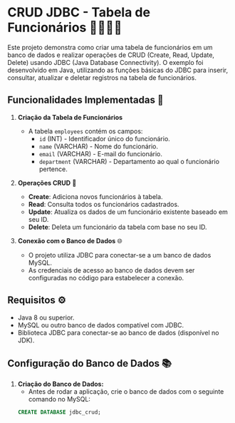 # CRUD JDBC - Tabela de Funcionários 👩‍💼👨‍💼

Este projeto demonstra como criar uma tabela de funcionários em um banco de dados e realizar operações de CRUD (Create, Read, Update, Delete) usando JDBC (Java Database Connectivity). O exemplo foi desenvolvido em Java, utilizando as funções básicas do JDBC para inserir, consultar, atualizar e deletar registros na tabela de funcionários.

## Funcionalidades Implementadas 🚀

1. **Criação da Tabela de Funcionários**
   - A tabela `employees` contém os campos:
     - `id` (INT) - Identificador único do funcionário.
     - `name` (VARCHAR) - Nome do funcionário.
     - `email` (VARCHAR) - E-mail do funcionário.
     - `department` (VARCHAR) - Departamento ao qual o funcionário pertence.

2. **Operações CRUD**  🔄
   - **Create**: Adiciona novos funcionários à tabela.
   - **Read**: Consulta todos os funcionários cadastrados.
   - **Update**: Atualiza os dados de um funcionário existente baseado em seu ID.
   - **Delete**: Deleta um funcionário da tabela com base no seu ID.

3. **Conexão com o Banco de Dados**  🌐
   - O projeto utiliza JDBC para conectar-se a um banco de dados MySQL.
   - As credenciais de acesso ao banco de dados devem ser configuradas no código para estabelecer a conexão.

## Requisitos ⚙️

- Java 8 ou superior.
- MySQL ou outro banco de dados compatível com JDBC.
- Biblioteca JDBC para conectar-se ao banco de dados (disponível no JDK).

## Configuração do Banco de Dados 📚

1. **Criação do Banco de Dados:**
   - Antes de rodar a aplicação, crie o banco de dados com o seguinte comando no MySQL:
   ```sql
   CREATE DATABASE jdbc_crud;
